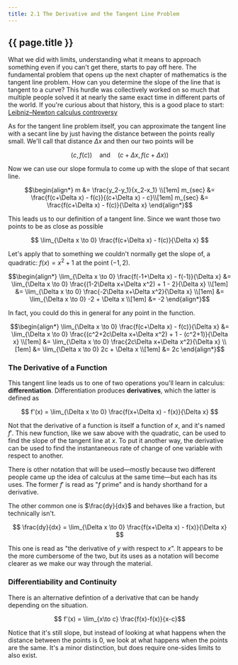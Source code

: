 ```yaml
---
title: 2.1 The Derivative and the Tangent Line Problem
---
```


## {{ page.title }}

What we did with limits, understanding what it means to approach something even if you can't get there, starts to pay off here. The fundamental problem that opens up the next chapter of mathematics is the tangent line problem. How can you determine the slope of the line that is tangent to a curve? This hurdle was collectively worked on so much that multiple people solved it at nearly the same exact time in different parts of the world. If you're curious about that history, this is a good place to start: [Leibniz–Newton calculus controversy](https://en.wikipedia.org/wiki/Leibniz%E2%80%93Newton_calculus_controversy)

As for the tangent line problem itself, you can approximate the tangent line with a secant line by just having the distance between the points really small. We'll call that distance $\Delta x$ and then our two points will be

$$ (c,f(c)) \quad\text{and}\quad (c+\Delta x, f(c+\Delta x))$$

Now we can use our slope formula to come up with the slope of that secant line.

$$\begin{align*}
m       &= \frac{y_2-y_1}{x_2-x_1} \\[1em]
m_{sec} &= \frac{f(c+\Delta x) - f(c)}{(c+\Delta x) - c}\\[1em]
m_{sec} &= \frac{f(c+\Delta x) - f(c)}{\Delta x}
\end{align*}$$

This leads us to our definition of a tangent line. Since we want those two points to be as close as possible

$$ \lim_{\Delta x \to 0} \frac{f(c+\Delta x) - f(c)}{\Delta x} $$

Let's apply that to something we couldn't normally get the slope of, a quadratic: $f(x)=x^2+1$ at the point $(-1,2)$.

$$\begin{align*}
\lim_{\Delta x \to 0} \frac{f(-1+\Delta x) - f(-1)}{\Delta x} &=
    \lim_{\Delta x \to 0} \frac{(1-2\Delta x+\Delta x^2) + 1 - 2}{\Delta x} \\[1em]
&= \lim_{\Delta x \to 0} \frac{-2\Delta x+\Delta x^2}{\Delta x} \\[1em]
&= \lim_{\Delta x \to 0} -2 + \Delta x \\[1em]
&= -2
\end{align*}$$

In fact, you could do this in general for any point in the function.

$$\begin{align*}
\lim_{\Delta x \to 0} \frac{f(c+\Delta x) - f(c)}{\Delta x} &=
    \lim_{\Delta x \to 0} \frac{(c^2+2c\Delta x+\Delta x^2) + 1 - (c^2+1)}{\Delta x} \\[1em]
&= \lim_{\Delta x \to 0} \frac{2c\Delta x+\Delta x^2}{\Delta x} \\[1em]
&= \lim_{\Delta x \to 0} 2c + \Delta x \\[1em]
&= 2c
\end{align*}$$

### The Derivative of a Function

This tangent line leads us to one of two operations you'll learn in calculus: **differentiation**. Differentiation produces **derivatives**, which the latter is defined as

$$ f'(x) = \lim_{\Delta x \to 0} \frac{f(x+\Delta x) - f(x)}{\Delta x} $$

Not that the derivative of a function is itself a function of $x$, and it's named $f'$. This new function, like we saw above with the quadratic, can be used to find the slope of the tangent line at $x$. To put it another way, the derivative can be used to find the instantaneous rate of change of one variable with respect to another.

There is other notation that will be used—mostly because two different people came up the idea of calculus at the same time—but each has its uses. The former $f'$ is read as "$f$ prime" and is handy shorthand for a derivative.

The other common one is $\frac{dy}{dx}$ and behaves like a fraction, but technically isn't.

$$ \frac{dy}{dx} = \lim_{\Delta x \to 0} \frac{f(x+\Delta x) - f(x)}{\Delta x} $$

This one is read as "the derivative of $y$ with respect to $x$". It appears to be the more cumbersome of the two, but its uses as a notation will become clearer as we make our way through the material.

### Differentiability and Continuity

There is an alternative defintion of a derivative that can be handy depending on the situation.

$$ f'(x) = \lim_{x\to c} \frac{f(x)-f(x)}{x-c}$$

Notice that it's still slope, but instead of looking at what happens when the distance between the points is 0, we look at what happens when the points are the same. It's a minor distinction, but does require one-sides limits to also exist.